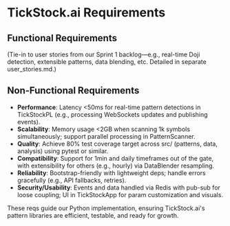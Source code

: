 # TickStock.ai Requirements

## Functional Requirements
(Tie-in to user stories from our Sprint 1 backlog—e.g., real-time Doji detection, extensible patterns, data blending, etc. Detailed in separate user_stories.md.)

## Non-Functional Requirements
- **Performance**: Latency <50ms for real-time pattern detections in TickStockPL (e.g., processing WebSockets updates and publishing events).
- **Scalability**: Memory usage <2GB when scanning 1k symbols simultaneously; support parallel processing in PatternScanner.
- **Quality**: Achieve 80% test coverage target across src/ (patterns, data, analysis) using pytest or similar.
- **Compatibility**: Support for 1min and daily timeframes out of the gate, with extensibility for others (e.g., hourly) via DataBlender resampling.
- **Reliability**: Bootstrap-friendly with lightweight deps; handle errors gracefully (e.g., API fallbacks, retries).
- **Security/Usability**: Events and data handled via Redis with pub-sub for loose coupling; UI in TickStockApp for param customization and visuals.

These reqs guide our Python implementation, ensuring TickStock.ai's pattern libraries are efficient, testable, and ready for growth.